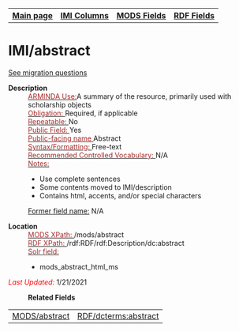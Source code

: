 <!DOCTYPE html>
<html>

<body>
<table style="width:100%">
  <tr>
    <th><a href="index.md">Main page</a></th>
	<th><a href="IMI.md">IMI Columns</a></th>
    <th><a href="MODS.md">MODS Fields</a></th>
    <th><a href="RDF.md">RDF Fields</a></th>
  </tr>
</table>

<h1>IMI/abstract</h1>
<p><a href="migration-questions.md">See migration questions</a></p>
<dl>
  <dt><b>Description</b></dt>
  <dd><ins><font color="brown">ARMINDA Use:</font></ins>A summary of the resource, primarily used with scholarship objects</dd>
  <dd><ins><font color="brown">Obligation: </font></ins> Required, if applicable</dd>
  <dd><ins><font color="brown">Repeatable: </font></ins>No</dd>
  <dd><ins><font color="brown">Public Field: </font></ins>Yes</dd>
  <dd><ins><font color="brown">Public-facing name </font></ins>Abstract</dd>
  <dd><ins><font color="brown">Syntax/Formatting: </font></ins>Free-text</dd>
  <dd><ins><font color="brown">Recommended Controlled Vocabulary: </font></ins>N/A</dd>
  <dd><ins><font color="brown">Notes: </font></ins>
	<ul>
		<li>Use complete sentences</li>
		<li>Some contents moved to IMI/description</li>
		<li>Contains html, accents, and/or special characters</li>
	</ul>
	</dd>
  <dd><font><ins>Former field name:</ins> </font>N/A</dd>
</dl>
<dl>
    <dt><b>Location</b></dt>
	 <dd> <ins><font color="brown">MODS XPath: </font></ins>/mods/abstract</dd>
	<dd> <ins><font color="brown">RDF XPath: </font></ins>/rdf:RDF/rdf:Description/dc:abstract</dd>
	<dd> <ins><font color="brown">Solr field: </font></ins>
		<ul>	
			<li>mods_abstract_html_ms</li>
		</ul>
	</dd>
</dl>
	<p><font color="red"><i>Last Updated: </i></font>1/21/2021</p>
</dl>
<dl>
	<dd><b>Related Fields</b></dd>
		<table>
			<td><a href="mods.abstract.md">MODS/abstract</a></td>
			<td><a href="rdf.abstract.md">RDF/dcterms:abstract </a></td>
		</table>
</dl>
</body>
</html>